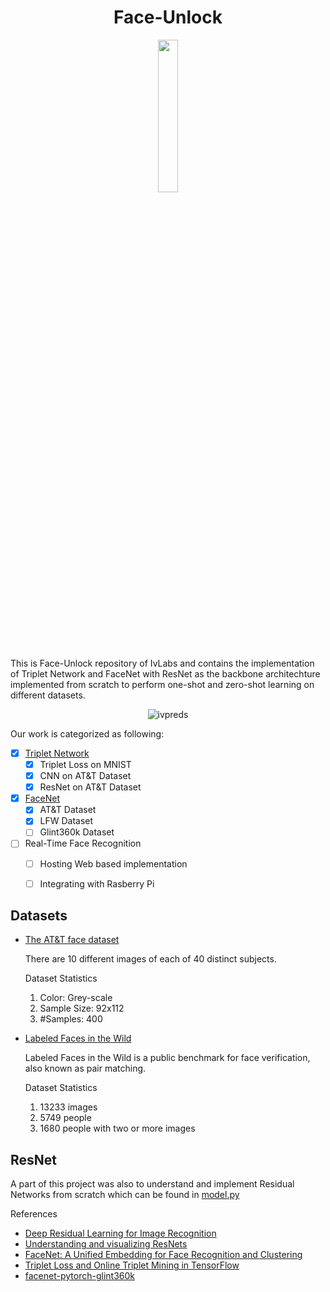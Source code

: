 <!-- # Face-Unlock -->
<h1 align="center">
  Face-Unlock
</h1>

<p align="center">
<!-- [![View WANDB report](https://img.shields.io/badge/View%20report%20on-W%26B-%23f9c20a?style=for-the-badge)](https://wandb.ai/abd1/Face-Unlock/reports/Face-Unlock--VmlldzoxMzEyNjQ4) -->
<a href="https://wandb.ai/abd1/Face-Unlock/reports/Face-Unlock--VmlldzoxMzEyNjQ4"><img src="https://img.shields.io/badge/View%20report%20on-W%26B-%23f9c20a?style=for-the-badge" width=25%></a>
</p>

This is Face-Unlock repository of IvLabs and contains the implementation of Triplet Network and FaceNet with ResNet as the backbone architechture implemented from scratch to perform one-shot and zero-shot learning on different datasets.

<p align="center">
    <img src="https://user-images.githubusercontent.com/63636498/145682302-ef9cc6be-5289-4968-8aa0-18872684307b.gif" alt="ivpreds" >
</p>

Our work is categorized as following:

- [x] [Triplet Network](triplet_network)
  - [X] Triplet Loss on MNIST
  - [x] CNN on AT&T Dataset
  - [x] ResNet on AT&T Dataset

- [x] [FaceNet](facenet)
  - [x] AT&T Dataset
  - [x] LFW Dataset
  - [ ] Glint360k Dataset

- [ ] Real-Time Face Recognition
  - [ ] Hosting Web based implementation
  - [ ] Integrating with Rasberry Pi


## Datasets

* [The AT&T face dataset](https://git-disl.github.io/GTDLBench/datasets/att_face_dataset/) 
  
    There are 10 different images of each of 40 distinct subjects.

    Dataset Statistics
    1. Color: Grey-scale
    2. Sample Size: 92x112
    3. #Samples: 400
   
   

* [Labeled Faces in the Wild](http://vis-www.cs.umass.edu/lfw/)
  
  Labeled Faces in the Wild is a public benchmark for face verification, also known as pair matching.

  Dataset Statistics
    1. 13233 images
    2. 5749 people
    3. 1680 people with two or more images

## ResNet

A part of this project was also to understand and implement Residual Networks from scratch which can be found in [model.py](model.py)

References

- [Deep Residual Learning for Image Recognition](https://arxiv.org/abs/1512.03385)
- [Understanding and visualizing ResNets](https://towardsdatascience.com/understanding-and-visualizing-resnets-442284831be8)
- [FaceNet: A Unified Embedding for Face Recognition and Clustering](https://arxiv.org/abs/1503.03832)
- [Triplet Loss and Online Triplet Mining in TensorFlow](https://omoindrot.github.io/triplet-loss)
- [facenet-pytorch-glint360k](https://github.com/tamerthamoqa/facenet-pytorch-glint360k)

